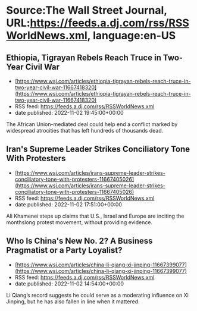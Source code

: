 # Source:The Wall Street Journal, URL:https://feeds.a.dj.com/rss/RSSWorldNews.xml, language:en-US

## Ethiopia, Tigrayan Rebels Reach Truce in Two-Year Civil War
 - [https://www.wsj.com/articles/ethiopia-tigrayan-rebels-reach-truce-in-two-year-civil-war-11667418320](https://www.wsj.com/articles/ethiopia-tigrayan-rebels-reach-truce-in-two-year-civil-war-11667418320)
 - RSS feed: https://feeds.a.dj.com/rss/RSSWorldNews.xml
 - date published: 2022-11-02 19:45:00+00:00

The African Union-mediated deal could help end a conflict marked by widespread atrocities that has left hundreds of thousands dead.

## Iran's Supreme Leader Strikes Conciliatory Tone With Protesters
 - [https://www.wsj.com/articles/irans-supreme-leader-strikes-conciliatory-tone-with-protesters-11667405026](https://www.wsj.com/articles/irans-supreme-leader-strikes-conciliatory-tone-with-protesters-11667405026)
 - RSS feed: https://feeds.a.dj.com/rss/RSSWorldNews.xml
 - date published: 2022-11-02 17:51:00+00:00

Ali Khamenei steps up claims that U.S., Israel and Europe are inciting the monthslong protest movement, without providing evidence.

## Who Is China's New No. 2? A Business Pragmatist or a Party Loyalist?
 - [https://www.wsj.com/articles/china-li-qiang-xi-jinping-11667399077](https://www.wsj.com/articles/china-li-qiang-xi-jinping-11667399077)
 - RSS feed: https://feeds.a.dj.com/rss/RSSWorldNews.xml
 - date published: 2022-11-02 14:54:00+00:00

Li Qiang’s record suggests he could serve as a moderating influence on Xi Jinping, but he has also fallen in line when it mattered.

